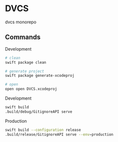 # DVCS
dvcs monorepo


## Commands

Development

```sh
# clean
swift package clean

# generate project
swift package generate-xcodeproj

# open
open open DVCS.xcodeproj
```

Development

```sh
swift build
.build/debug/GitignoreAPI serve
```

Production

```sh
swift build --configuration release
.build/release/GitignoreAPI serve --env=production
```
